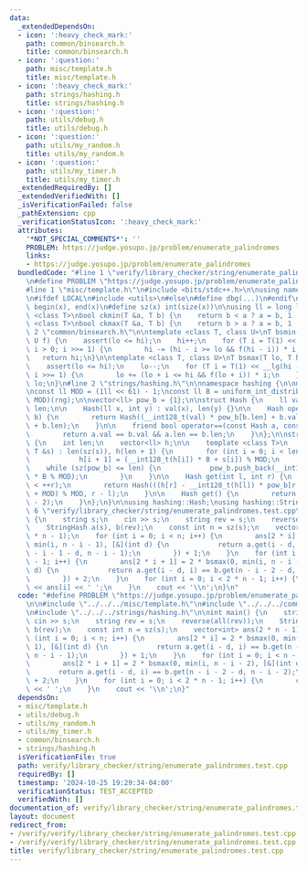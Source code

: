 ```yaml
---
data:
  _extendedDependsOn:
  - icon: ':heavy_check_mark:'
    path: common/binsearch.h
    title: common/binsearch.h
  - icon: ':question:'
    path: misc/template.h
    title: misc/template.h
  - icon: ':heavy_check_mark:'
    path: strings/hashing.h
    title: strings/hashing.h
  - icon: ':question:'
    path: utils/debug.h
    title: utils/debug.h
  - icon: ':question:'
    path: utils/my_random.h
    title: utils/my_random.h
  - icon: ':question:'
    path: utils/my_timer.h
    title: utils/my_timer.h
  _extendedRequiredBy: []
  _extendedVerifiedWith: []
  _isVerificationFailed: false
  _pathExtension: cpp
  _verificationStatusIcon: ':heavy_check_mark:'
  attributes:
    '*NOT_SPECIAL_COMMENTS*': ''
    PROBLEM: https://judge.yosupo.jp/problem/enumerate_palindromes
    links:
    - https://judge.yosupo.jp/problem/enumerate_palindromes
  bundledCode: "#line 1 \"verify/library_checker/string/enumerate_palindromes.test.cpp\"\
    \n#define PROBLEM \"https://judge.yosupo.jp/problem/enumerate_palindromes\"\n\n\
    #line 1 \"misc/template.h\"\n#include <bits/stdc++.h>\n\nusing namespace std;\n\
    \n#ifdef LOCAL\n#include <utils>\n#else\n#define dbg(...)\n#endif\n\n#define all(x)\
    \ begin(x), end(x)\n#define sz(x) int(size(x))\n\nusing ll = long long;\n\ntemplate\
    \ <class T>\nbool ckmin(T &a, T b) {\n    return b < a ? a = b, 1 : 0;\n}\ntemplate\
    \ <class T>\nbool ckmax(T &a, T b) {\n    return b > a ? a = b, 1 : 0;\n}\n#line\
    \ 2 \"common/binsearch.h\"\n\ntemplate <class T, class U>\nT bsmin(T lo, T hi,\
    \ U f) {\n    assert(lo <= hi);\n    hi++;\n    for (T i = T(1) << __lg(hi - lo);\
    \ i > 0; i >>= 1) {\n        hi -= (hi - i >= lo && f(hi - i)) * i;\n    }\n \
    \   return hi;\n}\n\ntemplate <class T, class U>\nT bsmax(T lo, T hi, U f) {\n\
    \    assert(lo <= hi);\n    lo--;\n    for (T i = T(1) << __lg(hi - lo); i > 0;\
    \ i >>= 1) {\n        lo += (lo + i <= hi && f(lo + i)) * i;\n    }\n    return\
    \ lo;\n}\n#line 2 \"strings/hashing.h\"\n\nnamespace hashing {\n\nmt19937_64 rng(chrono::steady_clock::now().time_since_epoch().count());\n\
    \nconst ll MOD = (1ll << 61) - 1;\nconst ll B = uniform_int_distribution<ll>(0,\
    \ MOD)(rng);\n\nvector<ll> pow_b = {1};\n\nstruct Hash {\n    ll val;\n    int\
    \ len;\n\n    Hash(ll x, int y) : val(x), len(y) {}\n\n    Hash operator+(Hash\
    \ b) {\n        return Hash((__int128_t(val) * pow_b[b.len] + b.val) % MOD, len\
    \ + b.len);\n    }\n\n    friend bool operator==(const Hash a, const Hash b) {\n\
    \        return a.val == b.val && a.len == b.len;\n    }\n};\n\nstruct StringHash\
    \ {\n    int len;\n    vector<ll> h;\n\n    template <class T>\n    StringHash(const\
    \ T &s) : len(sz(s)), h(len + 1) {\n        for (int i = 0; i < len; i++) {\n\
    \            h[i + 1] = (__int128_t(h[i]) * B + s[i]) % MOD;\n        }\n    \
    \    while (sz(pow_b) <= len) {\n            pow_b.push_back(__int128_t(pow_b.back())\
    \ * B % MOD);\n        }\n    }\n\n    Hash get(int l, int r) {\n        assert(l\
    \ < ++r);\n        return Hash(((h[r] - __int128_t(h[l]) * pow_b[r - l]) % MOD\
    \ + MOD) % MOD, r - l);\n    }\n\n    Hash get() {\n        return get(0, sz(h)\
    \ - 2);\n    }\n};\n}\n\nusing hashing::Hash;\nusing hashing::StringHash;\n#line\
    \ 6 \"verify/library_checker/string/enumerate_palindromes.test.cpp\"\n\nint main()\
    \ {\n    string s;\n    cin >> s;\n    string rev = s;\n    reverse(all(rev));\n\
    \    StringHash a(s), b(rev);\n    const int n = sz(s);\n    vector<int> ans(2\
    \ * n - 1);\n    for (int i = 0; i < n; i++) {\n        ans[2 * i] = 2 * bsmax(0,\
    \ min(i, n - i - 1), [&](int d) {\n            return a.get(i - d, i) == b.get(n\
    \ - i - 1 - d, n - i - 1);\n        }) + 1;\n    }\n    for (int i = 0; i < n\
    \ - 1; i++) {\n        ans[2 * i + 1] = 2 * bsmax(0, min(i, n - i - 2), [&](int\
    \ d) {\n            return a.get(i - d, i) == b.get(n - i - 2 - d, n - i - 2);\n\
    \        }) + 2;\n    }\n    for (int i = 0; i < 2 * n - 1; i++) {\n        cout\
    \ << ans[i] << ' ';\n    }\n    cout << '\\n';\n}\n"
  code: "#define PROBLEM \"https://judge.yosupo.jp/problem/enumerate_palindromes\"\
    \n\n#include \"../../../misc/template.h\"\n#include \"../../../common/binsearch.h\"\
    \n#include \"../../../strings/hashing.h\"\n\nint main() {\n    string s;\n   \
    \ cin >> s;\n    string rev = s;\n    reverse(all(rev));\n    StringHash a(s),\
    \ b(rev);\n    const int n = sz(s);\n    vector<int> ans(2 * n - 1);\n    for\
    \ (int i = 0; i < n; i++) {\n        ans[2 * i] = 2 * bsmax(0, min(i, n - i -\
    \ 1), [&](int d) {\n            return a.get(i - d, i) == b.get(n - i - 1 - d,\
    \ n - i - 1);\n        }) + 1;\n    }\n    for (int i = 0; i < n - 1; i++) {\n\
    \        ans[2 * i + 1] = 2 * bsmax(0, min(i, n - i - 2), [&](int d) {\n     \
    \       return a.get(i - d, i) == b.get(n - i - 2 - d, n - i - 2);\n        })\
    \ + 2;\n    }\n    for (int i = 0; i < 2 * n - 1; i++) {\n        cout << ans[i]\
    \ << ' ';\n    }\n    cout << '\\n';\n}"
  dependsOn:
  - misc/template.h
  - utils/debug.h
  - utils/my_random.h
  - utils/my_timer.h
  - common/binsearch.h
  - strings/hashing.h
  isVerificationFile: true
  path: verify/library_checker/string/enumerate_palindromes.test.cpp
  requiredBy: []
  timestamp: '2024-10-25 19:29:34-04:00'
  verificationStatus: TEST_ACCEPTED
  verifiedWith: []
documentation_of: verify/library_checker/string/enumerate_palindromes.test.cpp
layout: document
redirect_from:
- /verify/verify/library_checker/string/enumerate_palindromes.test.cpp
- /verify/verify/library_checker/string/enumerate_palindromes.test.cpp.html
title: verify/library_checker/string/enumerate_palindromes.test.cpp
---
```

